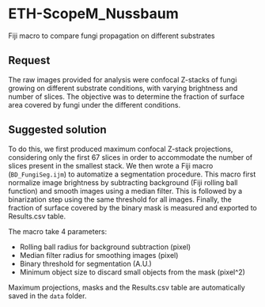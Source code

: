 # ETH-ScopeM_Nussbaum
Fiji macro to compare fungi propagation on different substrates

## Request
The raw images provided for analysis were confocal Z-stacks of fungi growing on different substrate conditions, with varying brightness and number of slices. The objective was to determine the fraction of surface area covered by fungi under the different conditions.

## Suggested solution
To do this, we first produced maximum confocal Z-stack projections, considering only the first 67 slices in order to accommodate the number of slices present in the smallest stack. We then wrote a Fiji macro (`BD_FungiSeg.ijm`) to automatize a segmentation procedure. This macro first normalize image brightness by subtracting background (Fiji rolling ball function) and smooth images using a median filter. This is followed by a binarization step using the same threshold for all images. Finally, the fraction of surface covered by the binary mask is measured and exported to Results.csv table.

The macro take 4 parameters:
- Rolling ball radius for background subtraction (pixel)
- Median filter radius for smoothing images (pixel)
- Binary threshold for segmentation (A.U.)
- Minimum object size to discard small objects from the mask (pixel^2)

Maximum projections, masks and the Results.csv table are automatically saved in the `data` folder. 

